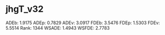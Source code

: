 # jhgT_v32

ADEb: 1.9175
ADEp: 0.7829
ADEv: 3.0917
FDEb: 3.5476
FDEp: 1.5303
FDEv: 5.5514
Rank: 1344
WSADE: 1.4943
WSFDE: 2.7783